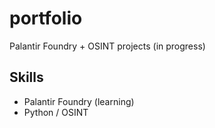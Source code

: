 # portfolio

Palantir Foundry + OSINT projects (in progress)

## Skills
- Palantir Foundry (learning)
- Python / OSINT
